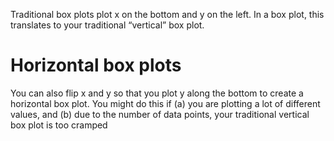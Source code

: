 Traditional box plots plot x on the bottom and y on the left. In a box plot, this translates to your traditional “vertical” box plot. 

# Horizontal box plots
You can also flip x and y so that you plot y along the bottom to create a horizontal box plot. You might do this if (a) you are plotting a lot of different values, and (b) due to the number of data points, your traditional vertical box plot is too cramped